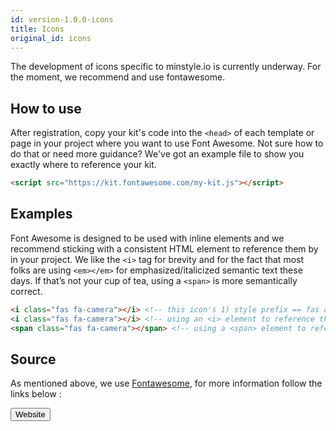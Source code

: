 ```yaml
---
id: version-1.0.0-icons
title: Icons
original_id: icons
---
```


The development of icons specific to minstyle.io is currently underway. For the moment, we recommend and use fontawesome.

## How to use

After registration, copy your kit's code into the `<head>` of each template or page in your project where you want to use Font Awesome. Not sure how to do that or need more guidance? We've got an example file to show you exactly where to reference your kit.

```html
<script src="https://kit.fontawesome.com/my-kit.js"></script>
```

## Examples

Font Awesome is designed to be used with inline elements and we recommend sticking with a consistent HTML element to reference them by in your project. We like the `<i>` tag for brevity and for the fact that most folks are using `<em></em>` for emphasized/italicized semantic text these days. If that’s not your cup of tea, using a `<span>` is more semantically correct.

<i class="fas fa-camera"></i>
<i class="fab fa-css3-alt"></i>
<i class="fas fa-code"></i>
<i class="fas fa-code-branch"></i>

```html
<i class="fas fa-camera"></i> <!-- this icon's 1) style prefix == fas and 2) icon name == camera -->
<i class="fas fa-camera"></i> <!-- using an <i> element to reference the icon -->
<span class="fas fa-camera"></span> <!-- using a <span> element to reference the icon -->
```

## Source

As mentioned above, we use [Fontawesome](https://fontawesome.com/), for more information follow the links below :

<form action="https://fontawesome.com/" style="display: inline-block;">
    <input type="submit" value="Website" class="ms-btn"/>
</form>